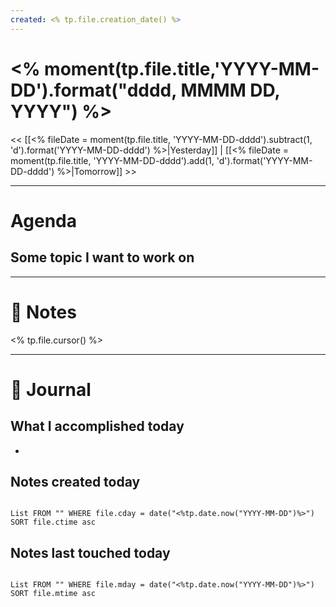 ```yaml
---
created: <% tp.file.creation_date() %>
---
```


# <% moment(tp.file.title,'YYYY-MM-DD').format("dddd, MMMM DD, YYYY") %>

<< [[<% fileDate = moment(tp.file.title, 'YYYY-MM-DD-dddd').subtract(1, 'd').format('YYYY-MM-DD-dddd') %>|Yesterday]] | [[<% fileDate = moment(tp.file.title, 'YYYY-MM-DD-dddd').add(1, 'd').format('YYYY-MM-DD-dddd') %>|Tomorrow]] >>

---

# Agenda

## Some topic I want to work on

---

# 📝 Notes

<% tp.file.cursor() %>

---

# 📓 Journal

## What I accomplished today

- 

## Notes created today

```dataview

List FROM "" WHERE file.cday = date("<%tp.date.now("YYYY-MM-DD")%>") SORT file.ctime asc

```

## Notes last touched today

```dataview

List FROM "" WHERE file.mday = date("<%tp.date.now("YYYY-MM-DD")%>") SORT file.mtime asc

```

